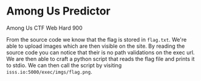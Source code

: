 # Among Us Predictor
Among Us CTF
Web
Hard 900

From the source code we know that the flag is stored in `flag.txt`. We're able to upload images which are then visible on the site. By reading the source code you can notice that their is no path validations on the exec url. We are then able to craft a python script that reads the flag file and prints it to stdio. We can then call the script by visiting `isss.io:5000/exec/imgs/flag.png`. 
